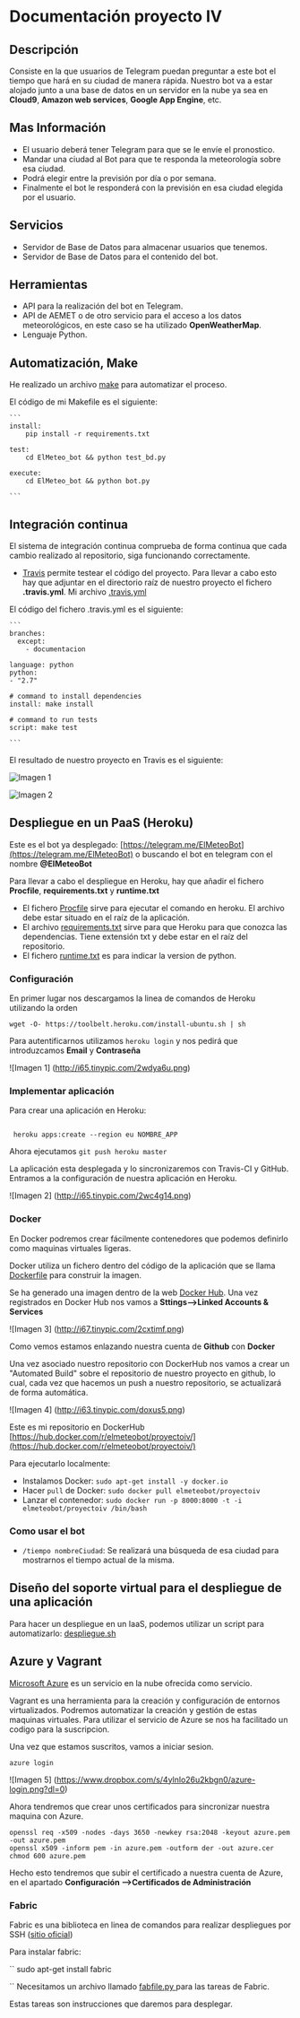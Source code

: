 # Documentación proyecto IV

## Descripción

Consiste en la que usuarios de Telegram puedan preguntar a este bot el tiempo que hará en su ciudad de manera rápida. Nuestro bot va a estar alojado junto a una base de datos en un servidor en la nube ya sea en **Cloud9**, **Amazon web services**, **Google App Engine**, etc.

## Mas Información

-	El usuario deberá tener Telegram para que se le envíe el pronostico.
-	Mandar una ciudad al Bot para que te responda la meteorología sobre esa ciudad.
-	Podrá elegir entre la previsión por día o por semana.
-	Finalmente el bot le responderá con la previsión en esa ciudad elegida por el usuario.


## Servicios

-	Servidor de Base de Datos para almacenar usuarios que tenemos.
-	Servidor de Base de Datos para el contenido del bot.

## Herramientas

-	API para la realización del bot en Telegram.
-	API de AEMET o de otro servicio para el acceso a los datos meteorológicos, en este caso se ha utilizado **OpenWeatherMap**.
-	Lenguaje Python.

## Automatización, Make

He realizado un archivo [make](https://github.com/dabrase/proyectoIV/blob/master/Makefile) para automatizar el proceso.

El código de mi Makefile es el siguiente:

	```
	install:
		pip install -r requirements.txt

	test:
		cd ElMeteo_bot && python test_bd.py

	execute:
		cd ElMeteo_bot && python bot.py

	```

## Integración continua

El sistema de integración continua comprueba de forma continua que cada cambio realizado al repositorio, siga funcionando correctamente.

-	[Travis](https://travis-ci.org/) permite testear el código del proyecto. Para llevar a cabo esto hay que adjuntar en el directorio raíz de nuestro proyecto el fichero **.travis.yml**. Mi archivo [.travis.yml](https://github.com/dabrase/proyectoIV/blob/master/.travis.yml)

El código del fichero .travis.yml es el siguiente:

	```
	branches:
	  except:
		- documentacion

	language: python
	python:
	- "2.7"

	# command to install dependencies
	install: make install

	# command to run tests
	script: make test

	```

El resultado de nuestro proyecto en Travis es el siguiente:

![Imagen 1](http://i68.tinypic.com/1zxa54n.png) 

![Imagen 2](http://i67.tinypic.com/2gtqnhs.png)

## Despliegue en un PaaS (Heroku)

Este es el bot ya desplegado: [https://telegram.me/ElMeteoBot](https://telegram.me/ElMeteoBot) o buscando el bot en telegram con el nombre **@ElMeteoBot**

Para llevar a cabo el despliegue en Heroku, hay que añadir el fichero **Procfile**, **requirements.txt** y **runtime.txt**

-	El fichero [Procfile](https://github.com/dabrase/proyectoIV/blob/master/Procfile) sirve para ejecutar el comando en heroku. El archivo debe estar situado en el raíz de la aplicación.
-	El archivo [requirements.txt](https://github.com/dabrase/proyectoIV/blob/master/requirements.txt) sirve para que Heroku para que conozca las dependencias. Tiene extensión txt y debe estar en el raíz del repositorio.
-	El fichero [runtime.txt](https://github.com/dabrase/proyectoIV/blob/master/runtime.txt) es para indicar la version de python.

### Configuración

En primer lugar nos descargamos la linea de comandos de Heroku utilizando la orden 

```
wget -O- https://toolbelt.heroku.com/install-ubuntu.sh | sh

```

Para autentificarnos utilizamos `heroku login` y nos pedirá que introduzcamos **Email** y **Contraseña**

![Imagen 1] (http://i65.tinypic.com/2wdya6u.png)

### Implementar aplicación

Para crear una aplicación en Heroku: 

```

 heroku apps:create --region eu NOMBRE_APP

```
Ahora ejecutamos `git push heroku master`

La aplicación esta desplegada y lo sincronizaremos con Travis-CI y GitHub. Entramos a la configuración de nuestra aplicación en Heroku.

![Imagen 2] (http://i65.tinypic.com/2wc4g14.png)

### Docker

En Docker podremos crear fácilmente contenedores que podemos definirlo como maquinas virtuales ligeras.

Docker utiliza un fichero dentro del código de la aplicación que se llama [Dockerfile](https://github.com/dabrase/proyectoIV/blob/master/Dockerfile) para construir la imagen.

Se ha generado una imagen dentro de la web [Docker Hub](https://hub.docker.com/). Una vez registrados en Docker Hub nos vamos a **Sttings-->Linked Accounts & Services**

![Imagen 3] (http://i67.tinypic.com/2cxtimf.png)

Como vemos estamos enlazando nuestra cuenta de **Github** con **Docker**

Una vez asociado nuestro repositorio con DockerHub nos vamos a crear un "Automated Build" sobre el repositorio de nuestro proyecto en github, lo cual, cada vez que hacemos un push a nuestro repositorio, se actualizará de forma automática.

![Imagen 4] (http://i63.tinypic.com/doxus5.png)

Este es mi repositorio en DockerHub [https://hub.docker.com/r/elmeteobot/proyectoiv/](https://hub.docker.com/r/elmeteobot/proyectoiv/) 

Para ejecutarlo localmente:
-	Instalamos Docker: `sudo apt-get install -y docker.io` 
-	Hacer `pull` de Docker: `sudo docker pull elmeteobot/proyectoiv`
-	Lanzar el contenedor: `sudo docker run -p 8000:8000 -t -i elmeteobot/proyectoiv /bin/bash`

### Como usar el bot

-	`/tiempo nombreCiudad`: Se realizará una búsqueda de esa ciudad para mostrarnos el tiempo actual de la misma.

## Diseño del soporte virtual para el despliegue de una aplicación

Para hacer un despliegue en un IaaS, podemos utilizar un script para automatizarlo: [despliegue.sh](https://github.com/dabrase/proyectoIV/blob/master/despliegue.sh)

## Azure y Vagrant

[Microsoft Azure](https://azure.microsoft.com/es-es/) es un servicio en la nube ofrecida como servicio.

Vagrant es una herramienta para la creación y configuración de entornos virtualizados. Podremos automatizar la creación y gestión de estas maquinas virtuales.
Para utilizar el servicio de Azure se nos ha facilitado un codigo para la suscripcion.

Una vez que estamos suscritos, vamos a iniciar sesion.

```
azure login

```

![Imagen 5] (https://www.dropbox.com/s/4ylnlo26u2kbgn0/azure-login.png?dl=0)

Ahora tendremos que crear unos certificados para sincronizar nuestra maquina con Azure.

```
openssl req -x509 -nodes -days 3650 -newkey rsa:2048 -keyout azure.pem -out azure.pem
openssl x509 -inform pem -in azure.pem -outform der -out azure.cer
chmod 600 azure.pem
```

Hecho esto tendremos que subir el certificado a nuestra cuenta de Azure, en el apartado **Configuración -->Certificados de Administración**

### Fabric

Fabric es una biblioteca en linea de comandos para realizar despliegues por SSH ([sitio oficial](http://www.fabfile.org/))

Para instalar fabric:

``
sudo apt-get install fabric

``
Necesitamos un archivo llamado [fabfile.py ]() para las tareas de Fabric.

Estas tareas son instrucciones que daremos para desplegar.
